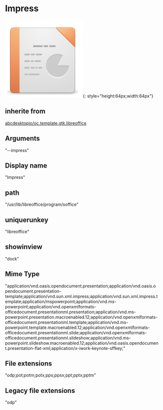 # Impress
![libreoffice-impress.svg](/applications/icons/libreoffice-impress.svg){: style="height:64px;width:64px"}
## inherite from
[abcdesktopio/oc.template.gtk.libreoffice](abcdesktopio/oc.template.gtk.libreoffice.md)
## Arguments
"--impress"
## Display name
"Impress"
## path
"/usr/lib/libreoffice/program/soffice"
## uniquerunkey
"libreoffice"
## showinview
"dock"
## Mime Type
"application/vnd.oasis.opendocument.presentation;application/vnd.oasis.opendocument.presentation-template;application/vnd.sun.xml.impress;application/vnd.sun.xml.impress.template;application/mspowerpoint;application/vnd.ms-powerpoint;application/vnd.openxmlformats-officedocument.presentationml.presentation;application/vnd.ms-powerpoint.presentation.macroenabled.12;application/vnd.openxmlformats-officedocument.presentationml.template;application/vnd.ms-powerpoint.template.macroenabled.12;application/vnd.openxmlformats-officedocument.presentationml.slide;application/vnd.openxmlformats-officedocument.presentationml.slideshow;application/vnd.ms-powerpoint.slideshow.macroenabled.12;application/vnd.oasis.opendocument.presentation-flat-xml;application/x-iwork-keynote-sffkey;"
## File extensions
"odp;pot;potm;potx;pps;ppsx;ppt;pptx;pptm"
## Legacy file extensions
"odp"
